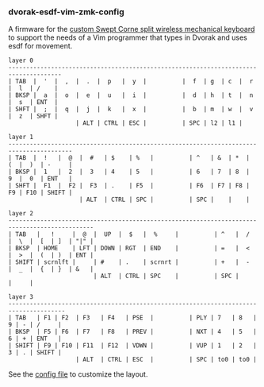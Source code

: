 ### dvorak-esdf-vim-zmk-config

A firmware for the [custom Swept Corne split wireless mechanical keyboard](https://www.etsy.com/listing/1261272903/custom-swept-corne-split-wireless?click_key=eaa188006ea8aabea90a876cf822844733b14f7d%3A1261272903&click_sum=8e4aebb2&ref=shop_home_active_2) to support the needs of a Vim programmer that types in Dvorak and uses esdf for movement.

```
layer 0
-------------------------------------------------------------------------------------
| TAB  |  '  |  ,  |  .  |  p   |  y  |          |  f  | g  | c  |  r  |  l  | /    |
| BKSP |  a  |  o  |  e  |  u   |  i  |          |  d  | h  | t  |  n  |  s  | ENT  |
| SHFT |  ;  |  q  |  j  |  k   |  x  |          |  b  | m  | w  |  v  |  z  | SHFT |
                   | ALT | CTRL | ESC |          | SPC | l2 | l1 |
```
```
layer 1
----------------------------------------------------------------------------------------
| TAB  |  !   |  @  |  #   | $    | %   |          | ^   | &  | *  |  (  |  )  | -     |
| BKSP |  1   |  2  |  3   | 4    | 5   |          | 6   | 7  | 8  |  9  |  0  | ENT   |
| SHFT |  F1  |  F2 |  F3  | .    | F5  |          | F6  | F7 | F8 |  F9 | F10 | SHIFT |
                    | ALT  | CTRL | SPC |          | SPC |    |    |
```
```
layer 2
----------------------------------------------------------------------------------------------
| TAB   |   !     |  @  |  UP  |  $   |  %     |          | ^   |  /  |  \  |  [  | ]  | "|" |
| BKSP  | HOME    | LFT | DOWN | RGT  | END    |          | =   |  <  |  >  |  (  | )  | ENT |
| SHIFT | scrnlft |     | #    | .    | scrnrt |          | +   |  -  |  _  |  {  | }  | &   |
                        | ALT  | CTRL | SPC    |          | SPC |     |     |
```
```
layer 3
--------------------------------------------------------------------------------------
| TAB   | F1 | F2  | F3   | F4   | PSE  |          | PLY | 7   | 8   | 9 | - | /     |
| BKSP  | F5 | F6  | F7   | F8   | PREV |          | NXT | 4   | 5   | 6 | + | ENT   |
| SHIFT | F9 | F10 | F11  | F12  | VDWN |          | VUP | 1   | 2   | 3 | . | SHIFT |
                   | ALT  | CTRL | ESC  |          | SPC | to0 | to0 |
```

See the [config file](https://github.com/geektechniquestudios/zmk-config/blob/master/config/corne.keymap) to customize the layout.
